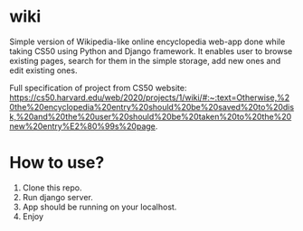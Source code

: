 # wiki
Simple version of Wikipedia-like online encyclopedia web-app done while taking CS50 using Python and Django framework. It enables user to browse existing pages, search for them in the simple storage, add new ones and edit existing ones.

Full specification of project from CS50 website: https://cs50.harvard.edu/web/2020/projects/1/wiki/#:~:text=Otherwise,%20the%20encyclopedia%20entry%20should%20be%20saved%20to%20disk,%20and%20the%20user%20should%20be%20taken%20to%20the%20new%20entry%E2%80%99s%20page.

# How to use?
1. Clone this repo.
2. Run django server.
3. App should be running on your localhost.
4. Enjoy
